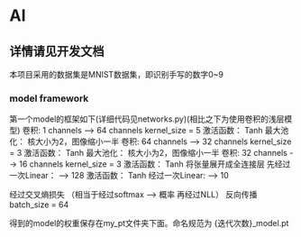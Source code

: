 # AI
## 详情请见开发文档
本项目采用的数据集是MNIST数据集，即识别手写的数字0~9
### model framework
第一个model的框架如下(详细代码见networks.py)(相比之下为使用卷积的浅层模型)
卷积: 1 channels --> 64 channels kernel_size = 5
激活函数： Tanh
最大池化： 核大小为2，图像缩小一半
卷积: 64 channels --> 32 channels kernel_size = 3
激活函数： Tanh
最大池化： 核大小为2，图像缩小一半
卷积: 32 channels --> 16 channels kernel_size = 3
激活函数： Tanh
将张量展开成全连接层
先经过一次Linear： --> 128
激活函数： Tanh
经过一次Linear: --> 10

经过交叉熵损失
（相当于经过softmax --> 概率
再经过NLL）
反向传播 batch_size = 64

得到的model的权重保存在my_pt文件夹下面。命名规范为 {迭代次数}_model.pt